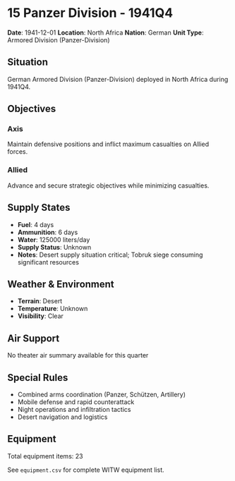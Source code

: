 # 15 Panzer Division - 1941Q4

**Date**: 1941-12-01
**Location**: North Africa
**Nation**: German
**Unit Type**: Armored Division (Panzer-Division)

## Situation

German Armored Division (Panzer-Division) deployed in North Africa during 1941Q4.

## Objectives

### Axis
Maintain defensive positions and inflict maximum casualties on Allied forces.

### Allied
Advance and secure strategic objectives while minimizing casualties.

## Supply States

- **Fuel**: 4 days
- **Ammunition**: 6 days
- **Water**: 125000 liters/day
- **Supply Status**: Unknown
- **Notes**: Desert supply situation critical; Tobruk siege consuming significant resources

## Weather & Environment

- **Terrain**: Desert
- **Temperature**: Unknown
- **Visibility**: Clear

## Air Support

No theater air summary available for this quarter

## Special Rules

- Combined arms coordination (Panzer, Schützen, Artillery)
- Mobile defense and rapid counterattack
- Night operations and infiltration tactics
- Desert navigation and logistics

## Equipment

Total equipment items: 23

See `equipment.csv` for complete WITW equipment list.
